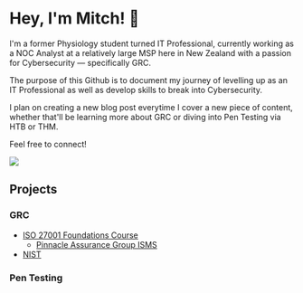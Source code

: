 # Hey, I'm Mitch! 👋

I'm a former Physiology student turned IT Professional, currently working as a NOC Analyst at a relatively large MSP here in New Zealand with a passion for Cybersecurity — specifically GRC.

The purpose of this Github is to document my journey of levelling up as an IT Professional as well as develop skills to break into Cybersecurity.

I plan on creating a new blog post everytime I cover a new piece of content, whether that'll be learning more about GRC or diving into Pen Testing via HTB or THM.

Feel free to connect!

<a href="https://www.linkedin.com/in/hayesmitch/"><img src="https://img.shields.io/badge/-LinkedIn-0072b1?&style=for-the-badge&logo=linkedin&logoColor=white"/></a>

## Projects

### GRC

- <a href="https://github.com/snkrmitch/-ISO-27001-Foundations">ISO 27001 Foundations Course</a>
  - <a href="https://github.com/snkrmitch/PinnacleAssuranceGroupISMS">Pinnacle Assurance Group ISMS</a>
- <a href="https://github.com/snkrmitch/NIST">NIST</a>
### Pen Testing
